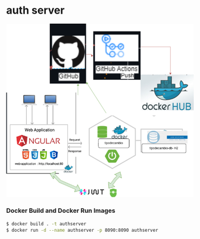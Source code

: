 # auth server

![Alt text](https://raw.githubusercontent.com/joffrehermosilla/authserver/master/src/main/resources/Diagrama%20.png)



### Docker Build and Docker Run Images
```bash
$ docker build . -t authserver
$ docker run -d --name authserver -p 8090:8090 authserver
```
